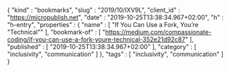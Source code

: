 {
  "kind" : "bookmarks",
  "slug" : "2019/10/IXV9L",
  "client_id" : "https://micropublish.net",
  "date" : "2019-10-25T13:38:34.967+02:00",
  "h" : "h-entry",
  "properties" : {
    "name" : [ "If You Can Use a Fork, You’re \"Technical\"" ],
    "bookmark-of" : [ "https://medium.com/compassionate-coding/if-you-can-use-a-fork-youre-technical-352e21d92c87" ],
    "published" : [ "2019-10-25T13:38:34.967+02:00" ],
    "category" : [ "inclusivity", "communication" ]
  },
  "tags" : [ "inclusivity", "communication" ]
}
